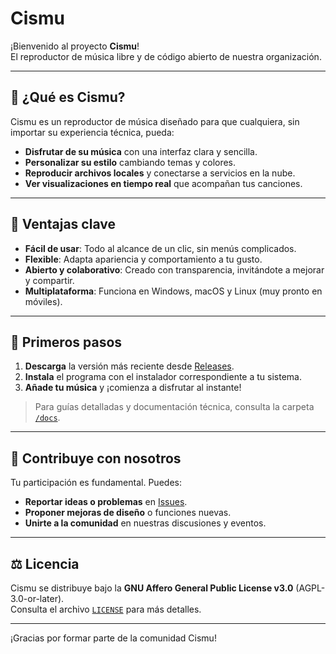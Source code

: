 # Cismu

¡Bienvenido al proyecto **Cismu**!  
El reproductor de música libre y de código abierto de nuestra organización.

---

## 🎵 ¿Qué es Cismu?

Cismu es un reproductor de música diseñado para que cualquiera, sin importar su experiencia técnica, pueda:

- **Disfrutar de su música** con una interfaz clara y sencilla.  
- **Personalizar su estilo** cambiando temas y colores.  
- **Reproducir archivos locales** y conectarse a servicios en la nube.  
- **Ver visualizaciones en tiempo real** que acompañan tus canciones.

---

## 🌟 Ventajas clave

- **Fácil de usar**: Todo al alcance de un clic, sin menús complicados.  
- **Flexible**: Adapta apariencia y comportamiento a tu gusto.  
- **Abierto y colaborativo**: Creado con transparencia, invitándote a mejorar y compartir.  
- **Multiplataforma**: Funciona en Windows, macOS y Linux (muy pronto en móviles).

---

## 🚀 Primeros pasos

1. **Descarga** la versión más reciente desde [Releases](https://github.com/Cismu/Cismu/releases).  
2. **Instala** el programa con el instalador correspondiente a tu sistema.  
3. **Añade tu música** y ¡comienza a disfrutar al instante!

> Para guías detalladas y documentación técnica, consulta la carpeta [`/docs`](./docs).

---

## 🤝 Contribuye con nosotros

Tu participación es fundamental. Puedes:

- **Reportar ideas o problemas** en [Issues](https://github.com/Cismu/Cismu/issues).  
- **Proponer mejoras de diseño** o funciones nuevas.  
- **Unirte a la comunidad** en nuestras discusiones y eventos.

---

## ⚖️ Licencia

Cismu se distribuye bajo la **GNU Affero General Public License v3.0** (AGPL-3.0-or-later).  
Consulta el archivo [`LICENSE`](./LICENSE) para más detalles.

---

¡Gracias por formar parte de la comunidad Cismu!  
